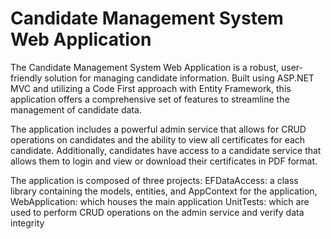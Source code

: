 # Candidate Management System Web Application
The Candidate Management System Web Application is a robust, user-friendly solution for managing candidate information. Built using ASP.NET MVC and utilizing a Code First approach with Entity Framework, this application offers a comprehensive set of features to streamline the management of candidate data. 

The application includes a powerful admin service that allows for CRUD operations on candidates and the ability to view all certificates for each candidate. Additionally, candidates have access to a candidate service that allows them to login and view or download their certificates in PDF format. 

The application is composed of three projects: 
  EFDataAccess: a class library containing the models, entities, and AppContext for the application, 
  WebApplication: which houses the main application
  UnitTests: which are used to perform CRUD operations on the admin service and verify data integrity

